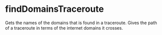 # findDomainsTraceroute
Gets the names of the domains that is found in a traceroute. Gives the path of a traceroute in terms of the internet domains it crosses.
